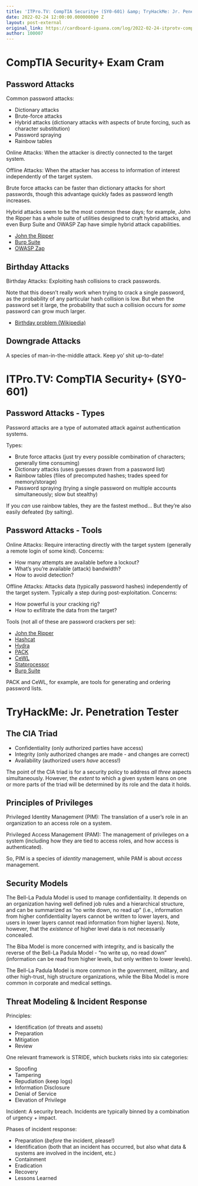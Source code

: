 ```yaml
---
title: 'ITPro.TV: CompTIA Security+ (SY0-601) &amp; TryHackMe: Jr. Penetration Tester'
date: 2022-02-24 12:00:00.000000000 Z
layout: post-external
original_link: https://cardboard-iguana.com/log/2022-02-24-itprotv-comptia-security-plus-and-tryhackme-jr-penetration-tester.html
author: 100007
---
```


# CompTIA Security+ Exam Cram

## Password Attacks

Common password attacks:

- Dictionary attacks
- Brute-force attacks
- Hybrid attacks (dictionary attacks with aspects of brute forcing, such as character substitution)
- Password spraying
- Rainbow tables

Online Attacks: When the attacker is directly connected to the target system.

Offline Attacks: When the attacker has access to information of interest independently of the target system.

Brute force attacks can be faster than dictionary attacks for short passwords, though this advantage quickly fades as password length increases.

Hybrid attacks seem to be the most common these days; for example, John the Ripper has a whole suite of utilities designed to craft hybrid attacks, and even Burp Suite and OWASP Zap have simple hybrid attack capabilities.

- [John the Ripper](https://cardboard-iguana.com/notes/john-the-ripper.html)
- [Burp Suite](https://cardboard-iguana.com/notes/burp-suite.html)
- [OWASP Zap](https://cardboard-iguana.com/notes/owasp-zap.html)

## Birthday Attacks

Birthday Attacks: Exploiting hash collisions to crack passwords.

Note that this doesn’t really work when trying to crack a single password, as the probability of any particular hash collision is low. But when the password set it large, the probability that such a collision occurs for _some_ password can grow much larger.

- [Birthday problem (Wikipedia)](https://en.wikipedia.org/wiki/Birthday_problem)

## Downgrade Attacks

A species of man-in-the-middle attack. Keep yo’ shit up-to-date!

# ITPro.TV: CompTIA Security+ (SY0-601)

## Password Attacks - Types

Password attacks are a type of automated attack against authentication systems.

Types:

- Brute force attacks (just try every possible combination of characters; generally time consuming)
- Dictionary attacks (uses guesses drawn from a password list)
- Rainbow tables (files of precomputed hashes; trades speed for memory/storage)
- Password spraying (trying a single password on multiple accounts simultaneously; slow but stealthy)

If you _can_ use rainbow tables, they are the fastest method… But they’re also easily defeated (by salting).

## Password Attacks - Tools

Online Attacks: Require interacting directly with the target system (generally a remote login of some kind). Concerns:

- How many attempts are available before a lockout?
- What’s you’re available (attack) bandwidth?
- How to avoid detection?

Offline Attacks: Attacks data (typically password hashes) independently of the target system. Typically a step during post-exploitation. Concerns:

- How powerful is your cracking rig?
- How to exfiltrate the data from the target?

Tools (not all of these are password crackers per se):

- [John the Ripper](https://cardboard-iguana.com/notes/john-the-ripper.html)
- [Hashcat](https://cardboard-iguana.com/notes/hashcat.html)
- [Hydra](https://cardboard-iguana.com/notes/hydra.html)
- [PACK](https://www.kali.org/tools/pack/)
- [CeWL](https://github.com/digininja/CeWL)
- [Statprocessor](https://hashcat.net/wiki/doku.php?id=statsprocessor)
- [Burp Suite](https://cardboard-iguana.com/notes/burp-suite.html)

PACK and CeWL, for example, are tools for generating and ordering password lists.

# TryHackMe: Jr. Penetration Tester

## The CIA Triad

- Confidentiality (only authorized parties have access)
- Integrity (only authorized changes are made - and changes are correct)
- Availability (authorized users _have_ access!)

The point of the CIA triad is for a security policy to address _all three_ aspects simultaneously. However, the _extent_ to which a given system leans on one or more parts of the triad will be determined by its role and the data it holds.

## Principles of Privileges

Privileged Identity Management (PIM): The translation of a user’s role in an organization to an access role on a system.

Privileged Access Management (PAM): The management of privileges on a system (including how they are tied to access roles, and how access is authenticated).

So, PIM is a species of _identity_ management, while PAM is about _access_ management.

## Security Models

The Bell-La Padula Model is used to manage confidentiality. It depends on an organization having well defined job rules and a hierarchical structure, and can be summarized as “no write down, no read up” (i.e., information from higher confidentiality layers cannot be written to lower layers, and users in lower layers cannot read information from higher layers). Note, however, that the _existence_ of higher level data is not necessarily concealed.

The Biba Model is more concerned with integrity, and is basically the reverse of the Bell-La Padula Model - “no write up, no read down” (information can be read from higher levels, but only written to lower levels).

The Bell-La Padula Model is more common in the government, military, and other high-trust, high structure organizations, while the Biba Model is more common in corporate and medical settings.

## Threat Modeling & Incident Response

Principles:

- Identification (of threats and assets)
- Preparation
- Mitigation
- Review

One relevant framework is STRIDE, which buckets risks into six categories:

- Spoofing
- Tampering
- Repudiation (keep logs)
- Information Disclosure
- Denial of Service
- Elevation of Privilege

Incident: A security breach. Incidents are typically binned by a combination of urgency + impact.

Phases of incident response:

- Preparation (_before_ the incident, please!)
- Identification (both that an incident has occurred, but also what data & systems are involved in the incident, etc.)
- Containment
- Eradication
- Recovery
- Lessons Learned
